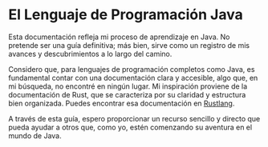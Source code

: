 # El Lenguaje de Programación Java

Esta documentación refleja mi proceso de aprendizaje en Java. No pretende ser una guía definitiva; más bien, sirve como un registro de mis avances y descubrimientos a lo largo del camino. 

Considero que, para lenguajes de programación completos como Java, es fundamental contar con una documentación clara y accesible, algo que, en mi búsqueda, no encontré en ningún lugar. Mi inspiración proviene de la documentación de Rust, que se caracteriza por su claridad y estructura bien organizada. Puedes encontrar esa documentación en [Rustlang](https://book.rustlang-es.org/).

A través de esta guía, espero proporcionar un recurso sencillo y directo que pueda ayudar a otros que, como yo, estén comenzando su aventura en el mundo de Java.
